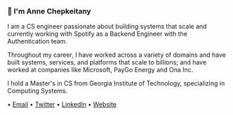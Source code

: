 ### 👋 I'm Anne Chepkeitany

<!--
**Chepkeitany/Chepkeitany** is a ✨ _special_ ✨ repository because its `README.md` (this file) appears on your GitHub profile.
-->

I am a CS engineer passionate about building systems that scale and currently working with Spotify as a Backend Engineer with the Authentication team.

Throughout my career, I have worked across a variety of domains and have built systems, services, and platforms that scale to billions; and have worked at companies like Microsoft, PayGo Energy and Ona Inc.

I hold a Master's in CS from Georgia Institute of Technology, specializing in Computing Systems.

• [Email](mailto:anne.chepkeitany@gmail.com) • [Twitter](https://twitter.com/Chepkeitany) • [LinkedIn](https://www.linkedin.com/in/anne-c-83042130/) • [Website](https://chepkeitany.com/)
